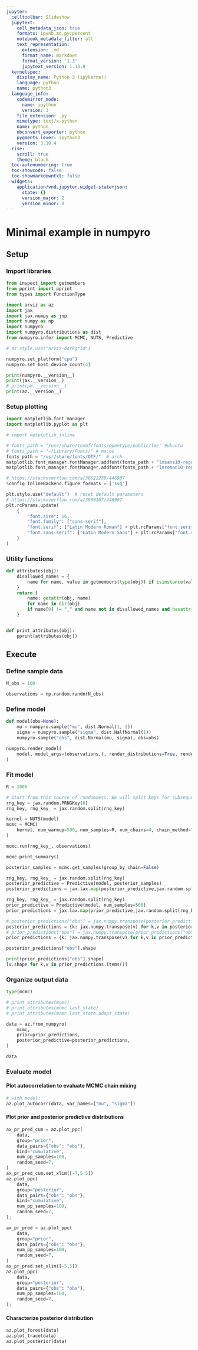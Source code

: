 ```yaml
---
jupyter:
  celltoolbar: Slideshow
  jupytext:
    cell_metadata_json: true
    formats: ipynb,md,py:percent
    notebook_metadata_filter: all
    text_representation:
      extension: .md
      format_name: markdown
      format_version: '1.3'
      jupytext_version: 1.13.8
  kernelspec:
    display_name: Python 3 (ipykernel)
    language: python
    name: python3
  language_info:
    codemirror_mode:
      name: ipython
      version: 3
    file_extension: .py
    mimetype: text/x-python
    name: python
    nbconvert_exporter: python
    pygments_lexer: ipython3
    version: 3.10.4
  rise:
    scroll: true
    theme: black
  toc-autonumbering: true
  toc-showcode: false
  toc-showmarkdowntxt: false
  widgets:
    application/vnd.jupyter.widget-state+json:
      state: {}
      version_major: 2
      version_minor: 0
---
```


# Minimal example in numpyro


## Setup


### Import libraries

```python tags=[]
from inspect import getmembers
from pprint import pprint
from types import FunctionType

import arviz as az
import jax
import jax.numpy as jnp
import numpy as np
import numpyro
import numpyro.distributions as dist
from numpyro.infer import MCMC, NUTS, Predictive

# az.style.use("arviz-darkgrid")
```

```python tags=[]
numpyro.set_platform("cpu")
numpyro.set_host_device_count(4)
```

```python tags=[]
print(numpyro.__version__)
print(jax.__version__)
# print(pm.__version__)
print(az.__version__)
```

### Setup plotting

```python slideshow={"slide_type": "fragment"} tags=[]
import matplotlib.font_manager
import matplotlib.pyplot as plt

# import matplotlib_inline
```

```python slideshow={"slide_type": "fragment"} tags=[]
# fonts_path = "/usr/share/texmf/fonts/opentype/public/lm/" #ubuntu
# fonts_path = "~/Library/Fonts/" # macos
fonts_path = "/usr/share/fonts/OTF/"  # arch
matplotlib.font_manager.fontManager.addfont(fonts_path + "lmsans10-regular.otf")
matplotlib.font_manager.fontManager.addfont(fonts_path + "lmroman10-regular.otf")
```

```python slideshow={"slide_type": "fragment"} tags=[]
# https://stackoverflow.com/a/36622238/446907
%config InlineBackend.figure_formats = ['svg']
```

```python slideshow={"slide_type": "fragment"} tags=[]
plt.style.use("default")  # reset default parameters
# https://stackoverflow.com/a/3900167/446907
plt.rcParams.update(
    {
        "font.size": 16,
        "font.family": ["sans-serif"],
        "font.serif": ["Latin Modern Roman"] + plt.rcParams["font.serif"],
        "font.sans-serif": ["Latin Modern Sans"] + plt.rcParams["font.sans-serif"],
    }
)
```

### Utility functions

```python
def attributes(obj):
    disallowed_names = {
        name for name, value in getmembers(type(obj)) if isinstance(value, FunctionType)
    }
    return {
        name: getattr(obj, name)
        for name in dir(obj)
        if name[0] != "_" and name not in disallowed_names and hasattr(obj, name)
    }


def print_attributes(obj):
    pprint(attributes(obj))
```

## Execute


### Define sample data

```python
N_obs = 100
```

```python tags=[]
observations = np.random.randn(N_obs)
```

### Define model

```python
def model(obs=None):
    mu = numpyro.sample("mu", dist.Normal(1, 2))
    sigma = numpyro.sample("sigma", dist.HalfNormal(1))
    numpyro.sample("obs", dist.Normal(mu, sigma), obs=obs)
```

```python tags=[]
numpyro.render_model(
    model, model_args=(observations,), render_distributions=True, render_params=True
)
```

### Fit model

```python tags=[]
R = 1000
```

```python tags=[]
# Start from this source of randomness. We will split keys for subsequent operations.
rng_key = jax.random.PRNGKey(0)
rng_key, rng_key_ = jax.random.split(rng_key)
```

```python tags=[]
kernel = NUTS(model)
mcmc = MCMC(
    kernel, num_warmup=500, num_samples=R, num_chains=4, chain_method="parallel"
)
```

```python tags=[]
mcmc.run(rng_key_, observations)
```

```python tags=[]
mcmc.print_summary()
```

```python tags=[]
posterior_samples = mcmc.get_samples(group_by_chain=False)
```

```python tags=[]
rng_key, rng_key_ = jax.random.split(rng_key)
posterior_predictive = Predictive(model, posterior_samples)
posterior_predictions = jax.lax.map(posterior_predictive,jax.random.split(rng_key_, N_obs))
```

```python tags=[]
rng_key, rng_key_ = jax.random.split(rng_key)
prior_predictive = Predictive(model, num_samples=500)
prior_predictions = jax.lax.map(prior_predictive,jax.random.split(rng_key_, N_obs))
```

```python tags=[]
# posterior_predictions["obs"] = jax.numpy.transpose(posterior_predictions["obs"])
posterior_predictions = {k: jax.numpy.transpose(v) for k,v in posterior_predictions.items()}
# prior_predictions["obs"] = jax.numpy.transpose(prior_predictions["obs"])
prior_predictions = {k: jax.numpy.transpose(v) for k,v in prior_predictions.items()}
```

```python tags=[]
posterior_predictions["obs"].shape
```

```python tags=[]
print(prior_predictions["obs"].shape)
[v.shape for k,v in prior_predictions.items()]
```

<!-- #region {"tags": []} -->
### Organize output data
<!-- #endregion -->

```python tags=[]
type(mcmc)
```

```python tags=[]
# print_attributes(mcmc)
# print_attributes(mcmc.last_state)
# print_attributes(mcmc.last_state.adapt_state)
```

```python tags=[]
data = az.from_numpyro(
    mcmc,
    prior=prior_predictions,
    posterior_predictive=posterior_predictions,
)
```

```python tags=[]
data
```

### Evaluate model


#### Plot autocorrelation to evaluate MCMC chain mixing

```python tags=[]
# with model:
az.plot_autocorr(data, var_names=["mu", "sigma"])
```

#### Plot prior and posterior predictive distributions

```python tags=[]
ax_pr_pred_cum = az.plot_ppc(
    data,
    group="prior",
    data_pairs={"obs": "obs"},
    kind="cumulative",
    num_pp_samples=100,
    random_seed=7,
)
ax_pr_pred_cum.set_xlim([-7,5.5])
az.plot_ppc(
    data,
    group="posterior",
    data_pairs={"obs": "obs"},
    kind="cumulative",
    num_pp_samples=100,
    random_seed=7,
);
```

```python tags=[]
ax_pr_pred = az.plot_ppc(
    data,
    group="prior",
    data_pairs={"obs": "obs"},
    num_pp_samples=100,
    random_seed=7,
)
ax_pr_pred.set_xlim([-5,5])
az.plot_ppc(
    data,
    group="posterior",
    data_pairs={"obs": "obs"},
    num_pp_samples=100,
    random_seed=7,
);
```

#### Characterize posterior distribution

```python tags=[]
az.plot_forest(data)
az.plot_trace(data)
az.plot_posterior(data)
```

```python

```
